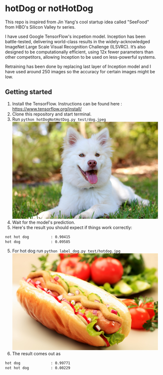 # hotDog or notHotDog
This repo is inspired from Jin Yang's cool startup idea called "SeeFood" from HBO's Silicon Valley tv series.

I have used Google TensorFlow's incpetion model. Inception has been battle-tested, delivering world-class results in the widely-acknowledged ImageNet Large Scale Visual Recognition Challenge (ILSVRC). It’s also designed to be computationally efficient, using 12x fewer parameters than other competitors, allowing Inception to be used on less-powerful systems.<br/>

Retraining has been done by replacing last layer of Inception model and I have used around 250 images so the accuracy for certain images might be low. <br/>

## Getting started
1. Install the TensorFlow. 
Instructions can be found here : https://www.tensorflow.org/install/
2. Clone this repository and start terminal.
2. Run `python hotDogNotHotDog.py test/dog.jpeg`
![Dog](test/dog.jpg)
3. Wait for the model's prediction.
4. Here's the result you should expect if things work correctly:
```
not hot dog          : 0.90415
hot dog              : 0.09585
```
5. For hot dog run `python label_dog.py test/hotdog.jpg`
![hotdog](test/hotdog.jpg)
6. The result comes out as 
```
hot dog              : 0.99771
not hot dog          : 0.00229
```
